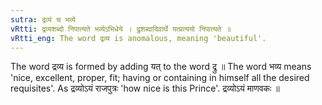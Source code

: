 ```yaml
---
sutra: द्रव्यं च भव्ये
vRtti: द्रव्यशब्दो निपात्यते भव्येऽभिधेये । द्रुशब्दादिवार्थे यत्प्रत्ययो निपात्यते ॥
vRtti_eng: The word द्रव्य is anomalous, meaning 'beautiful'.
---
```

The word द्रव्य is formed by adding यत् to the word द्रु ॥ The word भव्य means 'nice, excellent, proper, fit; having or containing in himself all the desired requisites'. As द्रव्योऽयं राजपुत्रः 'how nice is this Prince'. द्रव्योऽयं माणवकः ॥
